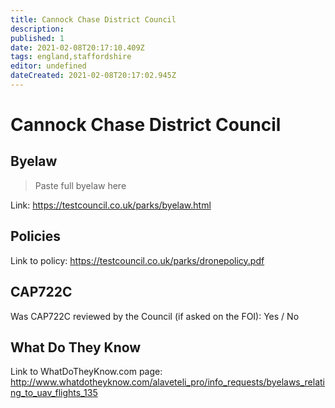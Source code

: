 ```yaml
---
title: Cannock Chase District Council
description:
published: 1
date: 2021-02-08T20:17:10.409Z
tags: england,staffordshire
editor: undefined
dateCreated: 2021-02-08T20:17:02.945Z
---
```


# Cannock Chase District Council


## Byelaw
> Paste full byelaw here

Link:
https://testcouncil.co.uk/parks/byelaw.html

## Policies
Link to policy:
https://testcouncil.co.uk/parks/dronepolicy.pdf

## CAP722C

Was CAP722C reviewed by the Council (if asked on the FOI): Yes / No

## What Do They Know

Link to WhatDoTheyKnow.com page:
http://www.whatdotheyknow.com/alaveteli_pro/info_requests/byelaws_relating_to_uav_flights_135

